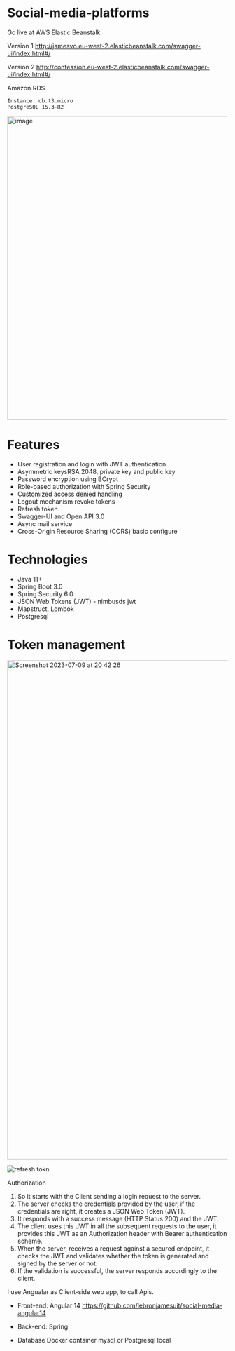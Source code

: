 # Social-media-platforms

Go live at AWS Elastic Beanstalk

Version 1
  http://jamesvo.eu-west-2.elasticbeanstalk.com/swagger-ui/index.html#/

Version 2
  http://confession.eu-west-2.elasticbeanstalk.com/swagger-ui/index.html#/

  

Amazon RDS 

    Instance: db.t3.micro
    PostgreSQL 15.3-R2  


<img width="693" alt="image" src="https://github.com/lebronjamesuit/social-media-platforms/assets/11584601/8faaac07-563c-4228-90b5-a780659498e1">



# Features

- User registration and login with JWT authentication
- Asymmetric keysRSA 2048, private key and public key
- Password encryption using BCrypt
- Role-based authorization with Spring Security
- Customized access denied handling
- Logout mechanism revoke tokens 
- Refresh token.
- Swagger-UI and Open API 3.0
- Async mail service 
- Cross-Origin Resource Sharing (CORS) basic configure

# Technologies
- Java 11+ 
- Spring Boot 3.0
- Spring Security 6.0
- JSON Web Tokens (JWT) - nimbusds jwt 
- Mapstruct, Lombok
- Postgresql 





# Token management

<img width="1138" alt="Screenshot 2023-07-09 at 20 42 26" src="https://github.com/lebronjamesuit/social-media-platforms/assets/11584601/633db9db-6940-4e60-8450-f56745fe4e6c">


![refresh tokn](https://github.com/lebronjamesuit/social-media-platforms/assets/11584601/2f9cb3cf-6c25-41a6-8fbe-c5fb053d3f5a)

Authorization
1. So it starts with the Client sending a login request to the server.
2. The server checks the credentials provided by the user, if the credentials are right, it creates a JSON Web Token (JWT).
3. It responds with a success message (HTTP Status 200) and the JWT.
4. The client uses this JWT in all the subsequent requests to the user, it provides this JWT as an Authorization header with Bearer authentication scheme.
5. When the server, receives a request against a secured endpoint, it checks the JWT and validates whether the token is generated and signed by the server or not.
6. If the validation is successful, the server responds accordingly to the client.


I use Angualar as Client-side web app, to call Apis.

- Front-end: Angular 14 https://github.com/lebronjamesuit/social-media-angular14

- Back-end: Spring 

- Database Docker container mysql or Postgresql local











